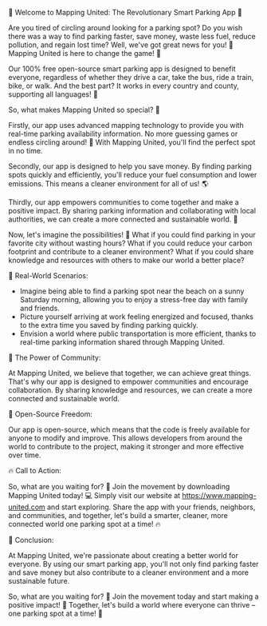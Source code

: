 🚀 Welcome to Mapping United: The Revolutionary Smart Parking App 🚀

Are you tired of circling around looking for a parking spot? Do you wish there was a way to find parking faster, save money, waste less fuel, reduce pollution, and regain lost time? Well, we've got great news for you! 🎉 Mapping United is here to change the game! 🚀

Our 100% free open-source smart parking app is designed to benefit everyone, regardless of whether they drive a car, take the bus, ride a train, bike, or walk. And the best part? It works in every country and county, supporting all languages! 💬

So, what makes Mapping United so special? 🤔

Firstly, our app uses advanced mapping technology to provide you with real-time parking availability information. No more guessing games or endless circling around! 📍️ With Mapping United, you'll find the perfect spot in no time.

Secondly, our app is designed to help you save money. By finding parking spots quickly and efficiently, you'll reduce your fuel consumption and lower emissions. This means a cleaner environment for all of us! 🌎

Thirdly, our app empowers communities to come together and make a positive impact. By sharing parking information and collaborating with local authorities, we can create a more connected and sustainable world. 💪️

Now, let's imagine the possibilities! 🤯 What if you could find parking in your favorite city without wasting hours? What if you could reduce your carbon footprint and contribute to a cleaner environment? What if you could share knowledge and resources with others to make our world a better place?

🌟 Real-World Scenarios:

* Imagine being able to find a parking spot near the beach on a sunny Saturday morning, allowing you to enjoy a stress-free day with family and friends.
* Picture yourself arriving at work feeling energized and focused, thanks to the extra time you saved by finding parking quickly.
* Envision a world where public transportation is more efficient, thanks to real-time parking information shared through Mapping United.

🌟 The Power of Community:

At Mapping United, we believe that together, we can achieve great things. That's why our app is designed to empower communities and encourage collaboration. By sharing knowledge and resources, we can create a more connected and sustainable world.

🌟 Open-Source Freedom:

Our app is open-source, which means that the code is freely available for anyone to modify and improve. This allows developers from around the world to contribute to the project, making it stronger and more effective over time.

🔥 Call to Action:

So, what are you waiting for? 🤔 Join the movement by downloading Mapping United today! 💻 Simply visit our website at https://www.mapping-united.com and start exploring. Share the app with your friends, neighbors, and communities, and together, let's build a smarter, cleaner, more connected world one parking spot at a time! 🔥

🌟 Conclusion:

At Mapping United, we're passionate about creating a better world for everyone. By using our smart parking app, you'll not only find parking faster and save money but also contribute to a cleaner environment and a more sustainable future.

So, what are you waiting for? 🤔 Join the movement today and start making a positive impact! 💪️ Together, let's build a world where everyone can thrive – one parking spot at a time! 🚀
